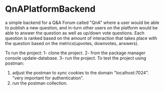 # QnAPlatformBackend
a simple backend for a Q&A Forum called "QnA" where a user would be able to publish a new question, and in-turn other users on the platform would be able to answer the question as well as up/down vote questions. Each question is ranked based on the amount of interaction that takes place with the question based on the metrics(upvotes, downvotes, answers).

To run the project:
  1- clone the project.
  2- from the package manager console update-database.
  3- run the project.
To test the project using postman:
  1. adjust the postman to sync cookies to the domain "localhost:7024". "very important for authentication".
  2. run the postman collection.
